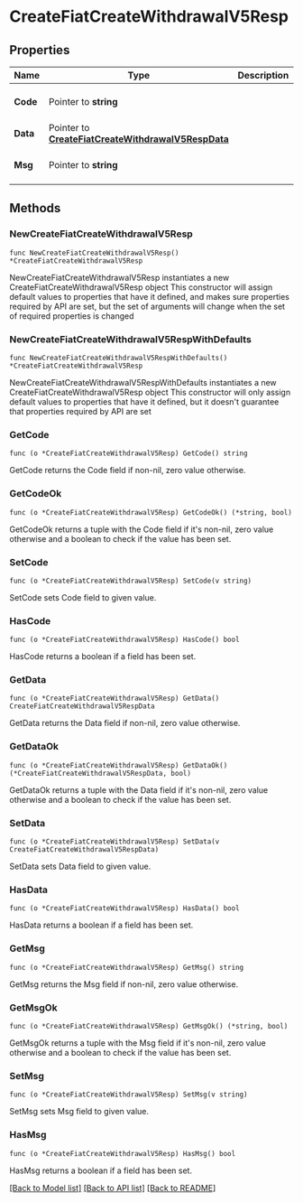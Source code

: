 # CreateFiatCreateWithdrawalV5Resp

## Properties

Name | Type | Description | Notes
------------ | ------------- | ------------- | -------------
**Code** | Pointer to **string** |  | [optional] [default to ""]
**Data** | Pointer to [**CreateFiatCreateWithdrawalV5RespData**](CreateFiatCreateWithdrawalV5RespData.md) |  | [optional] 
**Msg** | Pointer to **string** |  | [optional] [default to ""]

## Methods

### NewCreateFiatCreateWithdrawalV5Resp

`func NewCreateFiatCreateWithdrawalV5Resp() *CreateFiatCreateWithdrawalV5Resp`

NewCreateFiatCreateWithdrawalV5Resp instantiates a new CreateFiatCreateWithdrawalV5Resp object
This constructor will assign default values to properties that have it defined,
and makes sure properties required by API are set, but the set of arguments
will change when the set of required properties is changed

### NewCreateFiatCreateWithdrawalV5RespWithDefaults

`func NewCreateFiatCreateWithdrawalV5RespWithDefaults() *CreateFiatCreateWithdrawalV5Resp`

NewCreateFiatCreateWithdrawalV5RespWithDefaults instantiates a new CreateFiatCreateWithdrawalV5Resp object
This constructor will only assign default values to properties that have it defined,
but it doesn't guarantee that properties required by API are set

### GetCode

`func (o *CreateFiatCreateWithdrawalV5Resp) GetCode() string`

GetCode returns the Code field if non-nil, zero value otherwise.

### GetCodeOk

`func (o *CreateFiatCreateWithdrawalV5Resp) GetCodeOk() (*string, bool)`

GetCodeOk returns a tuple with the Code field if it's non-nil, zero value otherwise
and a boolean to check if the value has been set.

### SetCode

`func (o *CreateFiatCreateWithdrawalV5Resp) SetCode(v string)`

SetCode sets Code field to given value.

### HasCode

`func (o *CreateFiatCreateWithdrawalV5Resp) HasCode() bool`

HasCode returns a boolean if a field has been set.

### GetData

`func (o *CreateFiatCreateWithdrawalV5Resp) GetData() CreateFiatCreateWithdrawalV5RespData`

GetData returns the Data field if non-nil, zero value otherwise.

### GetDataOk

`func (o *CreateFiatCreateWithdrawalV5Resp) GetDataOk() (*CreateFiatCreateWithdrawalV5RespData, bool)`

GetDataOk returns a tuple with the Data field if it's non-nil, zero value otherwise
and a boolean to check if the value has been set.

### SetData

`func (o *CreateFiatCreateWithdrawalV5Resp) SetData(v CreateFiatCreateWithdrawalV5RespData)`

SetData sets Data field to given value.

### HasData

`func (o *CreateFiatCreateWithdrawalV5Resp) HasData() bool`

HasData returns a boolean if a field has been set.

### GetMsg

`func (o *CreateFiatCreateWithdrawalV5Resp) GetMsg() string`

GetMsg returns the Msg field if non-nil, zero value otherwise.

### GetMsgOk

`func (o *CreateFiatCreateWithdrawalV5Resp) GetMsgOk() (*string, bool)`

GetMsgOk returns a tuple with the Msg field if it's non-nil, zero value otherwise
and a boolean to check if the value has been set.

### SetMsg

`func (o *CreateFiatCreateWithdrawalV5Resp) SetMsg(v string)`

SetMsg sets Msg field to given value.

### HasMsg

`func (o *CreateFiatCreateWithdrawalV5Resp) HasMsg() bool`

HasMsg returns a boolean if a field has been set.


[[Back to Model list]](../README.md#documentation-for-models) [[Back to API list]](../README.md#documentation-for-api-endpoints) [[Back to README]](../README.md)


